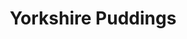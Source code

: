 ---
title: Yorkshire Puddings
metadata:
  course: Side
  servings: '6'
  title: Yorkshire Puddings
ingredients:
- name: olive oil
  amount: 6 tbsp
- name: oat milk
  amount: 100 ml
- name: eggs
  amount: '2'
- name: cornflour
  amount: 65 g
cookware:
- name: muffin tray
- name: mixing bowl
- name: whisk
steps:
- description: Preheat the oven to 200C.
- description: Add a tbsp of olive oil to 6 holes in the muffin tray and put it in
    the oven to heat for at least 10 minutes.
- description: Grab a mixing bowl and add in the cornflour and beat in the eggs with
    a whisk.
- description: Once thoroughly combined, gradually add the oat milk to form the mixture
    for the yorkshires.
- description: Once the oil is hot enough, pour the mixture evenly into the 6 holes
    (it's helpful to use a jug for this) and then return the tray back to the oven.
    It's important to be quick at this step to prevent the oil from cooling too much.
- description: Bake for 20 minutes until they're golden. You'll need to keep the door
    shut for the entire cooking time, otherwise they won't rise properly.

---